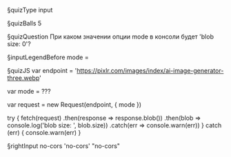 §quizType
input

§quizBalls
5

§quizQuestion
При каком значении опции mode в консоли будет 'blob size:  0'?


§inputLegendBefore
mode =


§quizJS
var endpoint = 'https://pixlr.com/images/index/ai-image-generator-three.webp'

var mode = ???

var request = new Request(endpoint, { mode })

try {
  fetch(request)
    .then(response => response.blob())
    .then(blob => console.log('blob size: ', blob.size))
    .catch(err => console.warn(err))
} catch (err) {
  console.warn(err)
}


§rightInput
no-cors
'no-cors'
"no-cors"

